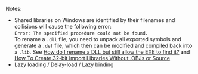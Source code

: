 Notes:

* Shared libraries on Windows are identified by their filenames and collisions
  will cause the following error:  
  `Error: The specified procedure could not be found.`  
  To rename a `.dll` file, you need to unpack all exported symbols and generate
  a `.def` file, which then can be modified and compiled back into a `.lib`.
  See [How do I rename a DLL but still allow the EXE to find it?](https://stackoverflow.com/questions/280485/how-do-i-rename-a-dll-but-still-allow-the-exe-to-find-it) and [How To Create 32-bit Import Libraries Without .OBJs or Source](https://support.microsoft.com/da-dk/help/131313/how-to-create-32-bit-import-libraries-without--objs-or-source)
* Lazy loading / Delay-load / Lazy binding
